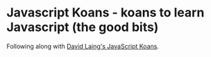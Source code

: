 # Javascript Koans - koans to learn Javascript (the good bits) #

Following along with [David Laing's JavaScript Koans](https://github.com/mrdavidlaing/javascript-koans).

